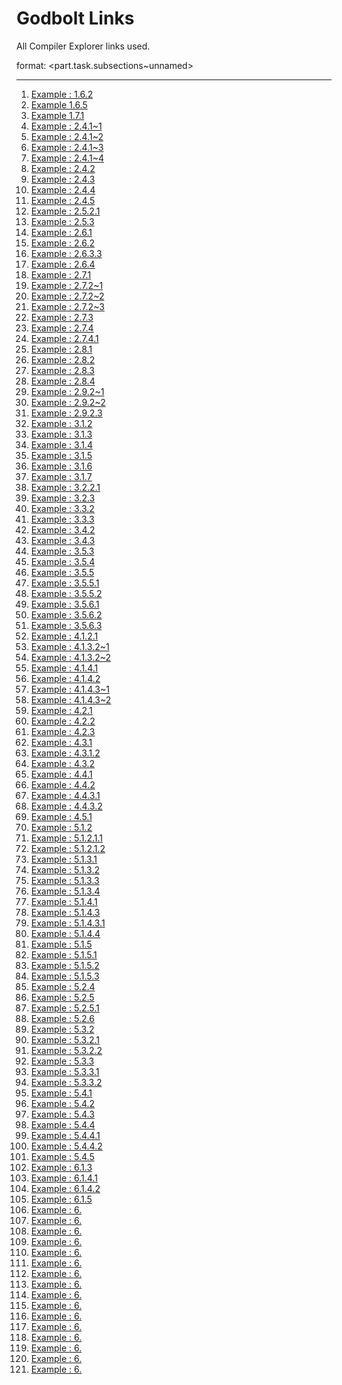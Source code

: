 # Godbolt Links

All Compiler Explorer links used.

format: <part.task.subsections~unnamed>

---

1. [Example : 1.6.2](/content/part1/examples/hello/hello.cxx)
2. [Example 1.6.5](/content/part1/examples/hello-bpt)
3. [Example 1.7.1](https://www.godbolt.org/z/GKxzfees6)
4. [Example : 2.4.1~1](https://www.godbolt.org/z/xKMooTb4s)
5. [Example : 2.4.1~2](https://www.godbolt.org/z/eeYqPbcaT)
6. [Example : 2.4.1~3](https://www.godbolt.org/z/o9afoszjP)
7. [Example : 2.4.1~4](https://www.godbolt.org/z/5Ps5ezhaT)
8. [Example : 2.4.2](https://www.godbolt.org/z/E6GTExxEj)
9. [Example : 2.4.3](https://www.godbolt.org/z/37b58aTjf)
10. [Example : 2.4.4](https://www.godbolt.org/z/33hP5o4v7)
11. [Example : 2.4.5](https://www.godbolt.org/z/8E4vTdPbc)
12. [Example : 2.5.2.1](https://www.godbolt.org/z/3zoz1517r)
13. [Example : 2.5.3](https://www.godbolt.org/z/s8rGc4heM)
14. [Example : 2.6.1](https://www.godbolt.org/z/EK14h6fhd)
15. [Example : 2.6.2](https://www.godbolt.org/z/v4EYf1n3j)
16. [Example : 2.6.3.3](https://www.godbolt.org/z/asKsxKc1W)
17. [Example : 2.6.4](https://www.godbolt.org/z/xqx3o4hW6)
18. [Example : 2.7.1](https://www.godbolt.org/z/57hne667f)
19. [Example : 2.7.2~1](https://www.godbolt.org/z/4dK3P17ax)
20. [Example : 2.7.2~2](https://www.godbolt.org/z/31TcjvYrP)
21. [Example : 2.7.2~3](https://www.godbolt.org/z/Md3Mfx3MK)
22. [Example : 2.7.3](https://www.godbolt.org/z/4n4xYh7T8)
23. [Example : 2.7.4](https://www.godbolt.org/z/nz6TYWodK)
24. [Example : 2.7.4.1](https://www.godbolt.org/z/9oEfYrMMq)
25. [Example : 2.8.1](https://www.godbolt.org/z/Pxa3G8T4o)
26. [Example : 2.8.2](https://www.godbolt.org/z/od31P37d7)
27. [Example : 2.8.3](https://www.godbolt.org/z/KKTrYP5Pe)
28. [Example : 2.8.4](https://www.godbolt.org/z/P78T9c1Ev)
29. [Example : 2.9.2~1](https://www.godbolt.org/z/Gx4P9jTej)
30. [Example : 2.9.2~2](https://www.godbolt.org/z/radjo93bx)
31. [Example : 2.9.2.3](https://www.godbolt.org/z/jeb77d165)
32. [Example : 3.1.2](https://www.godbolt.org/z/aaf33YEYW)
33. [Example : 3.1.3](https://www.godbolt.org/z/sed7Wcf7s)
34. [Example : 3.1.4](https://www.godbolt.org/z/n9Ynd7fYq)
35. [Example : 3.1.5](https://www.godbolt.org/z/qdx6csE7x)
36. [Example : 3.1.6](https://www.godbolt.org/z/594hMbcz6)
37. [Example : 3.1.7](https://www.godbolt.org/z/MPPczrWzd)
38. [Example : 3.2.2.1](https://www.godbolt.org/z/eGs9PTvfb)
39. [Example : 3.2.3](https://www.godbolt.org/z/r7or3x7Tj)
40. [Example : 3.3.2](https://www.godbolt.org/z/v13hfhM54)
41. [Example : 3.3.3](https://www.godbolt.org/z/fx7136qnv)
42. [Example : 3.4.2](https://www.godbolt.org/z/7TWjK5rKe)
43. [Example : 3.4.3](https://www.godbolt.org/z/as3rTWavj)
44. [Example : 3.5.3](https://www.godbolt.org/z/dbcKqx53f)
45. [Example : 3.5.4](https://www.godbolt.org/z/4Yo93e7Tr)
46. [Example : 3.5.5](https://www.godbolt.org/z/hqT44PM7M)
47. [Example : 3.5.5.1](https://www.godbolt.org/z/cbb95YWWj)
48. [Example : 3.5.5.2](https://www.godbolt.org/z/jcMfrG76c)
49. [Example : 3.5.6.1](https://www.godbolt.org/z/G1T1j84nE)
50. [Example : 3.5.6.2](https://www.godbolt.org/z/39dPYooTW)
51. [Example : 3.5.6.3](https://www.godbolt.org/z/PaonscnEG)
52. [Example : 4.1.2.1](https://www.godbolt.org/z/jaevh6dna)
53. [Example : 4.1.3.2~1](https://www.godbolt.org/z/6Gco6zsvs)
54. [Example : 4.1.3.2~2](https://www.godbolt.org/z/qbzqKcffa)
55. [Example : 4.1.4.1](https://www.godbolt.org/z/TjrWfM5Th)
56. [Example : 4.1.4.2](https://www.godbolt.org/z/he59bKxPf)
57. [Example : 4.1.4.3~1](https://www.godbolt.org/z/79T3hYvea)
58. [Example : 4.1.4.3~2](https://www.godbolt.org/z/vfxG95Eqr)
59. [Example : 4.2.1](https://www.godbolt.org/z/9oon3r944)
60. [Example : 4.2.2](https://www.godbolt.org/z/r9PPxbYh5)
61. [Example : 4.2.3](https://www.godbolt.org/z/afj6eEYe7)
62. [Example : 4.3.1](https://www.godbolt.org/z/8PMbxxehb)
63. [Example : 4.3.1.2](https://www.godbolt.org/z/c6E1vjzoK)
64. [Example : 4.3.2](https://www.godbolt.org/z/Kqs6rvvMr)
65. [Example : 4.4.1](https://www.godbolt.org/z/zGeTs8ozn)
66. [Example : 4.4.2](https://www.godbolt.org/z/rqPz5hK45)
67. [Example : 4.4.3.1](https://www.godbolt.org/z/aGvnrYPzn)
68. [Example : 4.4.3.2](https://www.godbolt.org/z/fzMKbjWW3)
69. [Example : 4.5.1](https://www.godbolt.org/z/6MbYMGGMz)
70. [Example : 5.1.2](https://www.godbolt.org/z/MrorPKKxW)
71. [Example : 5.1.2.1.1](https://www.godbolt.org/z/1hWjrhee7)
72. [Example : 5.1.2.1.2](https://www.godbolt.org/z/Wr8av57cz)
73. [Example : 5.1.3.1](https://www.godbolt.org/z/748dx3vG1)
74. [Example : 5.1.3.2](https://www.godbolt.org/z/Wrne3b1nd)
75. [Example : 5.1.3.3](https://www.godbolt.org/z/YYhf9baW3)
76. [Example : 5.1.3.4](https://www.godbolt.org/z/TfGEWW7qM)
77. [Example : 5.1.4.1](https://www.godbolt.org/z/TGoh9Yrjc)
78. [Example : 5.1.4.3](https://www.godbolt.org/z/TG9WW74bo)
79. [Example : 5.1.4.3.1](https://www.godbolt.org/z/xvcf57xcT)
80. [Example : 5.1.4.4](https://www.godbolt.org/z/MxacvscTY)
81. [Example : 5.1.5](https://www.godbolt.org/z/xvMdeq3n5)
82. [Example : 5.1.5.1](https://www.godbolt.org/z/zrMs4EhKn)
83. [Example : 5.1.5.2](https://www.godbolt.org/z/qT5v7aEPx)
84. [Example : 5.1.5.3](https://www.godbolt.org/z/axj9Tbr4v)
85. [Example : 5.2.4](https://www.godbolt.org/z/WxsGsfna4)
86. [Example : 5.2.5](https://www.godbolt.org/z/nhbsbnE9b)
87. [Example : 5.2.5.1](https://www.godbolt.org/z/4WKKrMsqn)
88. [Example : 5.2.6](https://www.godbolt.org/z/4eqKcTT4s)
89. [Example : 5.3.2](https://www.godbolt.org/z/sMxWcd1fM)
90. [Example : 5.3.2.1](https://www.godbolt.org/z/nhnj3Ehne)
91. [Example : 5.3.2.2](https://www.godbolt.org/z/zh97vevo3)
92. [Example : 5.3.3](https://www.godbolt.org/z/v5sP6TjYs)
93. [Example : 5.3.3.1](https://www.godbolt.org/z/ax688eds3)
94. [Example : 5.3.3.2](https://www.godbolt.org/z/5v8zb998o)
95. [Example : 5.4.1](https://www.godbolt.org/z/P9b3EMGdY)
96. [Example : 5.4.2](https://www.godbolt.org/z/Px75v8ssf)
97. [Example : 5.4.3](https://www.godbolt.org/z/1f1x8MTer)
98. [Example : 5.4.4](https://www.godbolt.org/z/55dhT6W6j)
99. [Example : 5.4.4.1](https://www.godbolt.org/z/763Y6fjjc)
100. [Example : 5.4.4.2](https://www.godbolt.org/z/nqxoE7466)
101. [Example : 5.4.5](https://www.godbolt.org/z/vcGW1qPY9)
102. [Example : 6.1.3](https://www.godbolt.org/z/MG7q3d63a)
103. [Example : 6.1.4.1](https://www.godbolt.org/z/jeGjnrWvn)
104. [Example : 6.1.4.2](https://www.godbolt.org/z/P17PEnsaE)
105. [Example : 6.1.5](https://www.godbolt.org/z/9dzsjn1eM)
106. [Example : 6.]()
107. [Example : 6.]()
108. [Example : 6.]()
109. [Example : 6.]()
110. [Example : 6.]()
111. [Example : 6.]()
112. [Example : 6.]()
113. [Example : 6.]()
114. [Example : 6.]()
115. [Example : 6.]()
116. [Example : 6.]()
117. [Example : 6.]()
118. [Example : 6.]()
119. [Example : 6.]()
120. [Example : 6.]()
121. [Example : 6.]()
